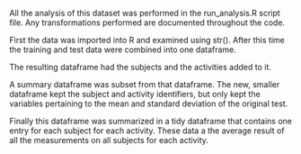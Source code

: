 All the analysis of this dataset was performed in the run_analysis.R script file. Any transformations performed are documented throughout the code.

First the data was imported into R and examined using str(). After this time the training and test data were combined into one dataframe.

The resulting dataframe had the subjects and the activities added to it.

A summary dataframe was subset from that dataframe. The new, smaller dataframe kept the subject and activity identifiers, but only kept the variables pertaining to the mean and standard deviation of the original test.

Finally this dataframe was summarized in a tidy dataframe that contains one entry for each subject for each activity. These data a the average result of all the measurements on all subjects for each activity.